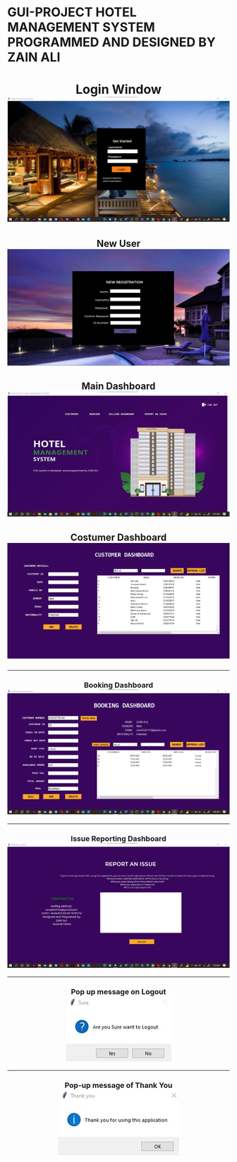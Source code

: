 # GUI-PROJECT HOTEL MANAGEMENT SYSTEM PROGRAMMED AND DESIGNED BY ZAIN ALI
<h1 align="center">Login Window<br><img src="login_win.jpg">
<h2 align="center">New User<br><img src="reg_wind.JPG">
<br>
<h2 align="center">Main Dashboard<br>
<img src="main_win.jpg">
<h2 align="center">Costumer Dashboard<br><img src="cust_win.jpg">
<hr>
<h3 align="center">Booking Dashboard<br><img src="booking_win.jpg">
<hr>
<h3 align="center">Issue Reporting Dashboard<br><img src="report_win.jpg">
<hr>
<h3 align="center">Pop up message on Logout<br><img src="logout_msg.jpg">
<hr>
<h3 align="center">Pop-up message of Thank You<br><img src="thansk_msg.jpg">
